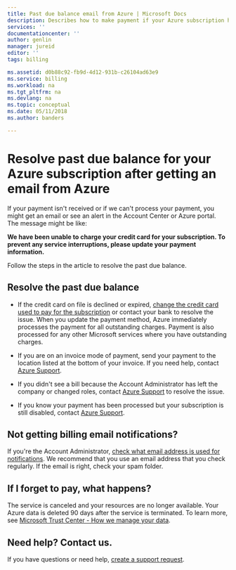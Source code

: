 ```yaml
---
title: Past due balance email from Azure | Microsoft Docs
description: Describes how to make payment if your Azure subscription has a past due balance
services: ''
documentationcenter: ''
author: genlin
manager: jureid
editor: ''
tags: billing

ms.assetid: d0b88c92-fb9d-4d12-931b-c26104ad63e9
ms.service: billing
ms.workload: na
ms.tgt_pltfrm: na
ms.devlang: na
ms.topic: conceptual
ms.date: 05/11/2018
ms.author: banders

---
```

# Resolve past due balance for your Azure subscription after getting an email from Azure

If your payment isn't received or if we can't process your payment, you might get an email or see an alert in the Account Center or Azure portal. The message might be like:

**We have been unable to charge your credit card for your subscription. To prevent any service interruptions, please update your payment information.**

Follow the steps in the article to resolve the past due balance.

## Resolve the past due balance

* If the credit card on file is declined or expired, [change the credit card used to pay for the subscription](billing-how-to-change-credit-card.md) or contact your bank to resolve the issue. When you update the payment method, Azure immediately processes the payment for all outstanding charges. Payment is also processed for any other Microsoft services where you have outstanding charges.

* If you are on an invoice mode of payment, send your payment to the location listed at the bottom of your invoice. If you need help, contact [Azure Support](https://portal.azure.com/#blade/Microsoft_Azure_Support/HelpAndSupportBlade).

* If you didn't see a bill because the Account Administrator has left the company or changed roles, contact [Azure Support](https://portal.azure.com/#blade/Microsoft_Azure_Support/HelpAndSupportBlade) to resolve the issue.

* If you know your payment has been processed but your subscription is still disabled, contact [Azure Support](https://portal.azure.com/#blade/Microsoft_Azure_Support/HelpAndSupportBlade).

## Not getting billing email notifications?

If you're the Account Administrator, [check what email address is used for notifications](billing-how-to-change-azure-account-profile.md). We recommend that you use an email address that you check regularly. If the email is right, check your spam folder.

## If I forget to pay, what happens?

The service is canceled and your resources are no longer available. Your Azure data is deleted 90 days after the service is terminated. To learn more, see [Microsoft Trust Center - How we manage your data](https://go.microsoft.com/fwLink/p/?LinkID=822930&clcid=0x409).

## Need help? Contact us.

If you have questions or need help,  [create a support request](https://aka.ms/AA4g7jo).
